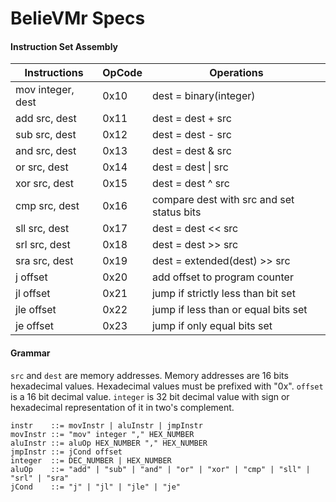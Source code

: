 # BelieVMr Specs

#### Instruction Set Assembly

| Instructions      | OpCode | Operations                                |
| ----------------- | ------ | ----------------------------------------- |
| mov integer, dest | 0x10   | dest = binary(integer)                    |
| add src, dest     | 0x11   | dest = dest + src                         |
| sub src, dest     | 0x12   | dest = dest - src                         |
| and src, dest     | 0x13   | dest = dest & src                         |
| or src, dest      | 0x14   | dest = dest \| src                        |
| xor src, dest     | 0x15   | dest = dest ^ src                         |
| cmp src, dest     | 0x16   | compare dest with src and set status bits |
| sll src, dest     | 0x17   | dest = dest << src                        |
| srl src, dest     | 0x18   | dest = dest >> src                        |
| sra src, dest     | 0x19   | dest = extended(dest) >> src              |
| j offset          | 0x20   | add offset to program counter             |
| jl offset         | 0x21   | jump if strictly less than bit set        |
| jle offset        | 0x22   | jump if less than or equal bits set       |
| je offset         | 0x23   | jump if only equal bits set               |



#### Grammar

`src` and `dest` are memory addresses. Memory addresses are 16 bits hexadecimal values. Hexadecimal values must be prefixed with "0x". `offset` is a 16 bit decimal value. `integer` is 32 bit decimal value with sign or hexadecimal representation of it in two's complement.

``` 
instr	 ::= movInstr | aluInstr | jmpInstr
movInstr ::= "mov" integer "," HEX_NUMBER
aluInstr ::= aluOp HEX_NUMBER "," HEX_NUMBER
jmpInstr ::= jCond offset
integer  ::= DEC_NUMBER | HEX_NUMBER
aluOp	 ::= "add" | "sub" | "and" | "or" | "xor" | "cmp" | "sll" | "srl" | "sra"
jCond	 ::= "j" | "jl" | "jle" | "je"
```

